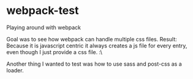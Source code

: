 # webpack-test
Playing around with webpack

Goal was to see how webpack can handle multiple css files. 
Result: Because it is javascript centric it always creates a js file for every entry, even though I just provide a css file. :\

Another thing I wanted to test was how to use sass and post-css as a loader.
